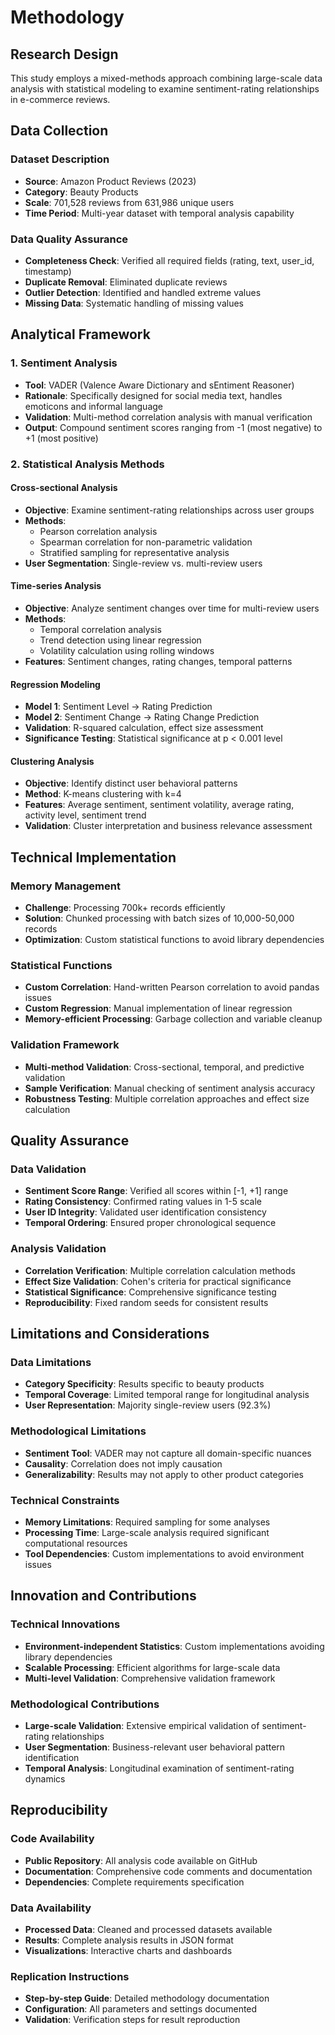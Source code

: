 # Methodology

## Research Design

This study employs a mixed-methods approach combining large-scale data analysis with statistical modeling to examine sentiment-rating relationships in e-commerce reviews.

## Data Collection

### Dataset Description
- **Source**: Amazon Product Reviews (2023)
- **Category**: Beauty Products
- **Scale**: 701,528 reviews from 631,986 unique users
- **Time Period**: Multi-year dataset with temporal analysis capability

### Data Quality Assurance
- **Completeness Check**: Verified all required fields (rating, text, user_id, timestamp)
- **Duplicate Removal**: Eliminated duplicate reviews
- **Outlier Detection**: Identified and handled extreme values
- **Missing Data**: Systematic handling of missing values

## Analytical Framework

### 1. Sentiment Analysis
- **Tool**: VADER (Valence Aware Dictionary and sEntiment Reasoner)
- **Rationale**: Specifically designed for social media text, handles emoticons and informal language
- **Validation**: Multi-method correlation analysis with manual verification
- **Output**: Compound sentiment scores ranging from -1 (most negative) to +1 (most positive)

### 2. Statistical Analysis Methods

#### Cross-sectional Analysis
- **Objective**: Examine sentiment-rating relationships across user groups
- **Methods**: 
  - Pearson correlation analysis
  - Spearman correlation for non-parametric validation
  - Stratified sampling for representative analysis
- **User Segmentation**: Single-review vs. multi-review users

#### Time-series Analysis
- **Objective**: Analyze sentiment changes over time for multi-review users
- **Methods**:
  - Temporal correlation analysis
  - Trend detection using linear regression
  - Volatility calculation using rolling windows
- **Features**: Sentiment changes, rating changes, temporal patterns

#### Regression Modeling
- **Model 1**: Sentiment Level → Rating Prediction
- **Model 2**: Sentiment Change → Rating Change Prediction
- **Validation**: R-squared calculation, effect size assessment
- **Significance Testing**: Statistical significance at p < 0.001 level

#### Clustering Analysis
- **Objective**: Identify distinct user behavioral patterns
- **Method**: K-means clustering with k=4
- **Features**: Average sentiment, sentiment volatility, average rating, activity level, sentiment trend
- **Validation**: Cluster interpretation and business relevance assessment

## Technical Implementation

### Memory Management
- **Challenge**: Processing 700k+ records efficiently
- **Solution**: Chunked processing with batch sizes of 10,000-50,000 records
- **Optimization**: Custom statistical functions to avoid library dependencies

### Statistical Functions
- **Custom Correlation**: Hand-written Pearson correlation to avoid pandas issues
- **Custom Regression**: Manual implementation of linear regression
- **Memory-efficient Processing**: Garbage collection and variable cleanup

### Validation Framework
- **Multi-method Validation**: Cross-sectional, temporal, and predictive validation
- **Sample Verification**: Manual checking of sentiment analysis accuracy
- **Robustness Testing**: Multiple correlation approaches and effect size calculation

## Quality Assurance

### Data Validation
- **Sentiment Score Range**: Verified all scores within [-1, +1] range
- **Rating Consistency**: Confirmed rating values in 1-5 scale
- **User ID Integrity**: Validated user identification consistency
- **Temporal Ordering**: Ensured proper chronological sequence

### Analysis Validation
- **Correlation Verification**: Multiple correlation calculation methods
- **Effect Size Validation**: Cohen's criteria for practical significance
- **Statistical Significance**: Comprehensive significance testing
- **Reproducibility**: Fixed random seeds for consistent results

## Limitations and Considerations

### Data Limitations
- **Category Specificity**: Results specific to beauty products
- **Temporal Coverage**: Limited temporal range for longitudinal analysis
- **User Representation**: Majority single-review users (92.3%)

### Methodological Limitations
- **Sentiment Tool**: VADER may not capture all domain-specific nuances
- **Causality**: Correlation does not imply causation
- **Generalizability**: Results may not apply to other product categories

### Technical Constraints
- **Memory Limitations**: Required sampling for some analyses
- **Processing Time**: Large-scale analysis required significant computational resources
- **Tool Dependencies**: Custom implementations to avoid environment issues

## Innovation and Contributions

### Technical Innovations
- **Environment-independent Statistics**: Custom implementations avoiding library dependencies
- **Scalable Processing**: Efficient algorithms for large-scale data
- **Multi-level Validation**: Comprehensive validation framework

### Methodological Contributions
- **Large-scale Validation**: Extensive empirical validation of sentiment-rating relationships
- **User Segmentation**: Business-relevant user behavioral pattern identification
- **Temporal Analysis**: Longitudinal examination of sentiment-rating dynamics

## Reproducibility

### Code Availability
- **Public Repository**: All analysis code available on GitHub
- **Documentation**: Comprehensive code comments and documentation
- **Dependencies**: Complete requirements specification

### Data Availability
- **Processed Data**: Cleaned and processed datasets available
- **Results**: Complete analysis results in JSON format
- **Visualizations**: Interactive charts and dashboards

### Replication Instructions
- **Step-by-step Guide**: Detailed methodology documentation
- **Configuration**: All parameters and settings documented
- **Validation**: Verification steps for result reproduction
